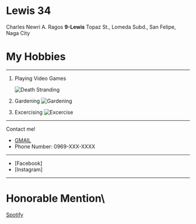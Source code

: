 # Lewis 34

Charles Newri A. Ragos
 **9-Lewis**
Topaz St., Lomeda Subd., San Felipe, Naga City



# My Hobbies
---
 1. Playing Video Games

    ![Death Stranding](https://encrypted-tbn0.gstatic.com/images?q=tbn:ANd9GcRgfJstIQdwfWkxo_pzzSaGdbsMRk9IhnG8wcTebRnSPEdvV6ZK "Death Stranding")


 2. Gardening
    ![Gardening](https://www.techopedia.com/wp-content/uploads/2024/05/Touching-Grass.jpg.webp "Touching Grass")


 3. Excercising
    ![Excercise](https://wpassets.trainingpeaks.com/wp-content/uploads/2021/06/16152950/21126-Blog-1200x675-1.jpg "Biking")

---

Contact me!

- [GMAIL](https://mail.google.com/mail/u/0/#search/cragos%40gbox.adnu.edu.ph?compose=new)
- Phone Number: 0969-XXX-XXXX

---
- [Facebook]
- [Instagram]

---

# Honorable Mention\

[Spotify](https://open.spotify.com/track/5NvOZCjZaGGGL597exlQWv?si=14ffcd2f3cdc4db5)


